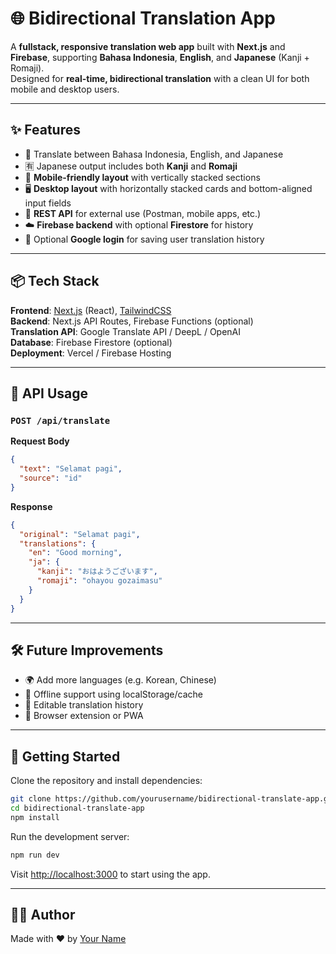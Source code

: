 # 🌐 Bidirectional Translation App

A **fullstack, responsive translation web app** built with **Next.js** and **Firebase**, supporting **Bahasa Indonesia**, **English**, and **Japanese** (Kanji + Romaji).  
Designed for **real-time, bidirectional translation** with a clean UI for both mobile and desktop users.

---

## ✨ Features

- 🔁 Translate between Bahasa Indonesia, English, and Japanese
- 🈶 Japanese output includes both **Kanji** and **Romaji**
- 📱 **Mobile-friendly layout** with vertically stacked sections
- 🖥️ **Desktop layout** with horizontally stacked cards and bottom-aligned input fields
- 🔗 **REST API** for external use (Postman, mobile apps, etc.)
- ☁️ **Firebase backend** with optional **Firestore** for history
- 🔐 Optional **Google login** for saving user translation history

---

## 📦 Tech Stack

**Frontend**: [Next.js](https://nextjs.org/) (React), [TailwindCSS](https://tailwindcss.com)  
**Backend**: Next.js API Routes, Firebase Functions (optional)  
**Translation API**: Google Translate API / DeepL / OpenAI  
**Database**: Firebase Firestore (optional)  
**Deployment**: Vercel / Firebase Hosting

---

## 📲 API Usage

### `POST /api/translate`

**Request Body**
```json
{
  "text": "Selamat pagi",
  "source": "id"
}
```

**Response**
```json
{
  "original": "Selamat pagi",
  "translations": {
    "en": "Good morning",
    "ja": {
      "kanji": "おはようございます",
      "romaji": "ohayou gozaimasu"
    }
  }
}
```

---

## 🛠️ Future Improvements

- 🌍 Add more languages (e.g. Korean, Chinese)
- 🧠 Offline support using localStorage/cache
- 📝 Editable translation history
- 🧩 Browser extension or PWA

---

## 🚀 Getting Started

Clone the repository and install dependencies:

```bash
git clone https://github.com/yourusername/bidirectional-translate-app.git
cd bidirectional-translate-app
npm install
```

Run the development server:

```bash
npm run dev
```

Visit [http://localhost:3000](http://localhost:3000) to start using the app.

---

## 🧑‍💻 Author

Made with ❤️ by [Your Name](https://github.com/yourusername)
